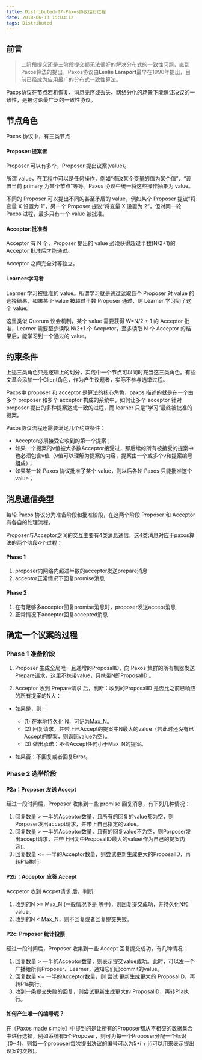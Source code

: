 ```yaml
---
title: Distributed-07-Paxos协议运行过程
date: 2018-06-13 15:03:12
tags: Distributed
---
```


## 前言
> 二阶段提交还是三阶段提交都无法很好的解决分布式的一致性问题，直到Paxos算法的提出，Paxos协议由**Leslie Lamport**最早在1990年提出，目前已经成为应用最广的分布式一致性算法。

Paxos协议在节点宕机恢复、消息无序或丢失、网络分化的场景下能保证决议的一致性，是被讨论最广泛的一致性协议。

## 节点角色
Paxos 协议中，有三类节点

#### Proposer:提案者
Proposer 可以有多个，Proposer 提出议案(value)。

所谓 value，在工程中可以是任何操作，例如“修改某个变量的值为某个值”、“设置当前 primary 为某个节点”等等。Paxos 协议中统一将这些操作抽象为 value。

不同的 Proposer 可以提出不同的甚至矛盾的 value，例如某个 Proposer 提议“将变量 X 设置为 1”，另一个 Proposer 提议“将变量 X 设置为 2”，但对同一轮 Paxos 过程，最多只有一个 value 被批准。

#### Acceptor:批准者
Acceptor 有 N 个，Proposer 提出的 value 必须获得超过半数(N/2+1)的
Acceptor 批准后才能通过。

Acceptor 之间完全对等独立。

#### Learner:学习者
Learner 学习被批准的 value。所谓学习就是通过读取各个 Proposer 对 value 的选择结果，如果某个 value 被超过半数 Proposer 通过，则 Learner 学习到了这个 value。

这里类似 Quorum 议会机制，某个 value 需要获得 W=N/2 + 1 的 Acceptor 批准，Learner 需要至少读取 N/2+1 个 Accpetor，至多读取 N 个 Acceptor 的结果后，能学习到一个通过的 value。

## 约束条件
上述三类角色只是逻辑上的划分，实践中一个节点可以同时充当这三类角色。有些文章会添加一个Client角色，作为产生议题者，实际不参与选举过程。

Paxos中 proposer 和 acceptor 是算法的核心角色，paxos 描述的就是在一个由多个 proposer 和多个 acceptor 构成的系统中，如何让多个 acceptor 针对 proposer 提出的多种提案达成一致的过程，而 learner 只是“学习”最终被批准的提案。

Paxos协议流程还需要满足几个约束条件：
- Acceptor必须接受它收到的第一个提案；
- 如果一个提案的v值被大多数Acceptor接受过，那后续的所有被接受的提案中也必须包含v值（v值可以理解为提案的内容，提案由一个或多个v和提案编号组成）；
- 如果某一轮 Paxos 协议批准了某个 value，则以后各轮 Paxos 只能批准这个value；

## 消息通信类型
每轮 Paxos 协议分为准备阶段和批准阶段，在这两个阶段 Proposer 和 Acceptor 有各自的处理流程。

Proposer与Acceptor之间的交互主要有4类消息通信，这4类消息对应于paxos算法的两个阶段4个过程：

#### Phase 1
1. proposer向网络内超过半数的acceptor发送prepare消息
1. acceptor正常情况下回复promise消息
#### Phase 2
1. 在有足够多acceptor回复promise消息时，proposer发送accept消息
1. 正常情况下acceptor回复accepted消息

## 确定一个议案的过程

### Phase 1 准备阶段
1. Proposer 生成全局唯一且递增的ProposalID，向 Paxos 集群的所有机器发送 Prepare请求，这里不携带value，只携带N即ProposalID 。

2. Acceptor 收到 Prepare请求 后，判断：收到的ProposalID 是否比之前已响应的所有提案的N大：
* 如果是，则：
    - (1) 在本地持久化 N，可记为Max_N。
    - (2) 回复请求，并带上已Accept的提案中N最大的value（若此时还没有已Accept的提案，则返回value为空）。
    - (3) 做出承诺：不会Accept任何小于Max_N的提案。 

* 如果否：不回复或者回复Error。

### Phase 2 选举阶段
#### P2a：Proposer 发送 Accept

经过一段时间后，Proposer 收集到一些 promise 回复消息，有下列几种情况：

1. 回复数量 > 一半的Acceptor数量，且所有的回复的value都为空，则Porposer发出accept请求，并带上自己指定的value。
1. 回复数量 > 一半的Acceptor数量，且有的回复value不为空，则Porposer发出accept请求，并带上回复中ProposalID最大的value(作为自己的提案内容)。
1. 回复数量 <= 一半的Acceptor数量，则尝试更新生成更大的ProposalID，再转P1a执行。

#### P2b：Acceptor 应答 Accept
Accpetor 收到 Accpet请求 后，判断：

1. 收到的N >= Max_N (一般情况下是 等于)，则回复提交成功，并持久化N和value。
1. 收到的N < Max_N，则不回复或者回复提交失败。

#### P2c: Proposer 统计投票
经过一段时间后，Proposer 收集到一些 Accept 回复提交成功，有几种情况：
1. 回复数量 > 一半的Acceptor数量，则表示提交value成功。此时，可以发一个广播给所有Proposer、Learner，通知它们已commit的value。
1. 回复数量 <= 一半的Acceptor数量，则 尝试 更新生成更大的 ProposalID，再转P1a执行。
1. 收到一条提交失败的回复，则尝试更新生成更大的 ProposalID，再转P1a执行。

#### 如何产生唯一的编号呢？
在《Paxos made simple》中提到的是让所有的Proposer都从不相交的数据集合中进行选择，例如系统有5个Proposer，则可为每一个Proposer分配一个标识j(0~4)，则每一个proposer每次提出决议的编号可以为5*i + j(i可以用来表示提出议案的次数)。

